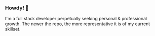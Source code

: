 ### Howdy! 👋

I'm a full stack developer perpetually seeking personal & professional growth. The newer the repo, the more representative it is of my current skillset.
